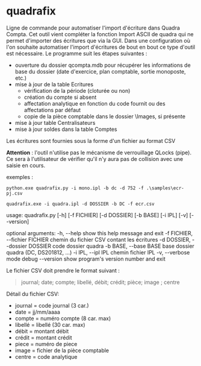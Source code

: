 # quadrafix

Ligne de commande pour automatiser l'import d'écriture dans Quadra Compta.
Cet outil vient compléter la fonction Import ASCII de quadra qui ne permet d'importer des écritures que via la GUI.
Dans une configuration où l'on souhaite automatiser l'import d'écritures de bout en bout ce type d'outil est nécessaire.
Le programme suit les étapes suivantes :
* ouverture du dossier qcompta.mdb pour récupérer les informations de base du dossier (date d'exercice, plan comptable, sortie monoposte, etc.)
* mise à jour de la table Ecritures
    * vérification de la période (cloturée ou non)
    * création du compte si absent
    * affectation analytique en fonction du code fournit ou des affectations par défaut
    * copie de la pièce comptable dans le dossier \Images, si présente
* mise à jour table Centralisateurs
* mise à jour soldes dans la table Comptes

Les écritures sont fournies sous la forme d'un fichier au format CSV

__Attention__ : l'outil n'utilise pas le mécanisme de verrouillage QLocks (pipe). Ce sera à l'utilisateur de vérifier qu'il n'y aura pas de collision avec une saisie en cours.

exemples :

`python.exe quadrafix.py -i mono.ipl -b dc -d 752 -f .\samples\ecr-pj.csv`

`quadrafix.exe -i quadra.ipl -d DOSSIER -b DC -f ecr.csv`

usage: quadrafix.py [-h] [-f FICHIER] [-d DOSSIER] [-b BASE] [-i IPL] [-v]
                    [--version]

optional arguments:
  -h, --help            show this help message and exit
  -f FICHIER, --fichier FICHIER
                        chemin du fichier CSV contant les écritures
  -d DOSSIER, --dossier DOSSIER
                        code dossier quadra
  -b BASE, --base BASE  base dossier quadra (DC, DS201812, ...)
  -i IPL, --ipl IPL     chemin fichier IPL
  -v, --verbose         mode debug
  --version             show program's version number and exit

  Le fichier CSV doit prendre le format suivant :
> journal; date; compte; libellé, débit; crédit; pièce; image ; centre

Détail du fichier CSV:
* journal = code journal (3 car.)
* date = jj/mm/aaaa
* compte = numéro compte (8 car. max)
* libellé = libellé (30 car. max)
* débit = montant débit
* crédit = montant crédit
* piece = numéro de piece
* image = fichier de la pièce comptable
* centre = code analytique
